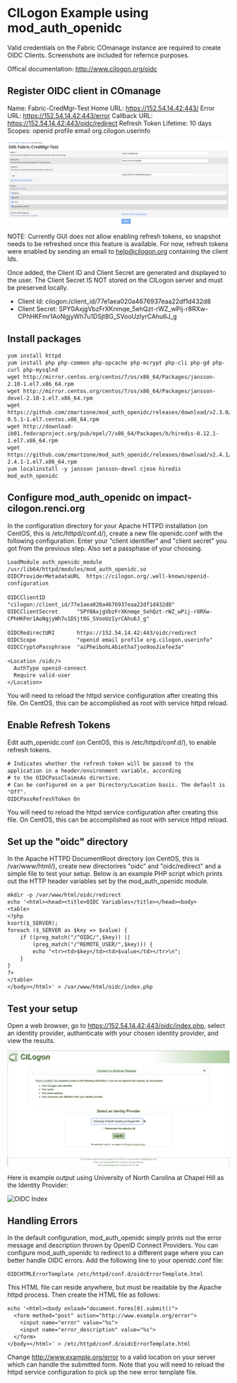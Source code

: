 # CILogon Example using mod_auth_openidc
Valid credentials on the Fabric COmanage instance are required to create OIDC Clients. Screenshots are included for refernce purposes.

Offical documentation: http://www.cilogon.org/oidc

## Register OIDC client in COmanage
Name: Fabric-CredMgr-Test
Home URL: https://152.54.14.42:443/
Error URL: https://152.54.14.42:443/error
Callback URL: https://152.54.14.42:443/oidc/redirect
Refresh Token Lifetime: 10 days
Scopes:
openid
profile
email
org.cilogon.userinfo

![OIDC Client](./images/oidc_client.png)

NOTE: Currently GUI does not allow enabling refresh tokens, so snapshot needs to be refreshed once this feature is available. For now, refresh tokens were enabled by sending an email to help@cilogon.org containing the client Ids.

Once added, the Client ID and Client Secret are generated and displayed to the user. The Client Secret IS NOT stored on the CILogon server and must be preserved locally.

- Client Id: cilogon:/client_id/77e1aea020a4676937eaa22df1d432d8
- Client Secret: SPY0AxjgVbzFrXKnmqe_5ehQzt-rWZ_wPij-r8RXw-CPhHKFmr1AoNgjyWh7u1DSjt8G_SVooUzIyrCAhu6J_g

## Install packages
```
yum install httpd
yum install php php-common php-opcache php-mcrypt php-cli php-gd php-curl php-mysqlnd
wget http://mirror.centos.org/centos/7/os/x86_64/Packages/jansson-2.10-1.el7.x86_64.rpm
wget http://mirror.centos.org/centos/7/os/x86_64/Packages/jansson-devel-2.10-1.el7.x86_64.rpm
wget https://github.com/zmartzone/mod_auth_openidc/releases/download/v2.3.0/cjose-0.5.1-1.el7.centos.x86_64.rpm
wget http://download-ib01.fedoraproject.org/pub/epel/7/x86_64/Packages/h/hiredis-0.12.1-1.el7.x86_64.rpm
wget https://github.com/zmartzone/mod_auth_openidc/releases/download/v2.4.1/mod_auth_openidc-2.4.1-1.el7.x86_64.rpm
yum localinstall -y jansson jansson-devel cjose hiredis mod_auth_openidc
```

## Configure mod_auth_openidc on impact-cilogon.renci.org

In the configuration directory for your Apache HTTPD installation (on CentOS, this is /etc/httpd/conf.d/), create a new file openidc.conf with the following configuration. Enter your "client identifier" and "client secret" you got from the previous step. Also set a passphase of your choosing.
```
LoadModule auth_openidc_module /usr/lib64/httpd/modules/mod_auth_openidc.so
OIDCProviderMetadataURL  https://cilogon.org/.well-known/openid-configuration

OIDCClientID          "cilogon:/client_id/77e1aea020a4676937eaa22df1d432d8"
OIDCClientSecret      "SPY0AxjgVbzFrXKnmqe_5ehQzt-rWZ_wPij-r8RXw-CPhHKFmr1AoNgjyWh7u1DSjt8G_SVooUzIyrCAhu6J_g"

OIDCRedirectURI       https://152.54.14.42:443/oidc/redirect
OIDCScope             "openid email profile org.cilogon.userinfo"
OIDCCryptoPassphrase  "aiPheibohL4bietha7joo9ooJiefee3a"

<Location /oidc/>
  AuthType openid-connect
  Require valid-user
</Location>
```
You will need to reload the httpd service configuration after creating this file. On CentOS, this can be accomplished as root with service httpd reload.

## Enable Refresh Tokens
Edit auth_openidc.conf (on CentOS, this is /etc/httpd/conf.d/), to enable refresh tokens.
```
# Indicates whether the refresh token will be passed to the application in a header/environment variable, according
# to the OIDCPassClaimsAs directive.
# Can be configured on a per Directory/Location basis. The default is "Off".
OIDCPassRefreshToken On
```
You will need to reload the httpd service configuration after creating this file. On CentOS, this can be accomplished as root with service httpd reload.

## Set up the "oidc" directory
In the Apache HTTPD DocumentRoot directory (on CentOS, this is /var/www/html/), create new directorires "oidc" and "oidc/redirect" and a simple file to test your setup. Below is an example PHP script which prints out the HTTP header variables set by the mod_auth_openidc module.

```
mkdir -p /var/www/html/oidc/redirect
echo '<html><head><title>OIDC Variables</title></head><body>
<table>
<?php
ksort($_SERVER);
foreach ($_SERVER as $key => $value) {
    if ((preg_match("/^OIDC/",$key)) ||
        (preg_match("/^REMOTE_USER/",$key))) {
        echo "<tr><td>$key</td><td>$value</td></tr>\n";
    }
}
?>
</table>
</body></html>' > /var/www/html/oidc/index.php
```
## Test your setup

Open a web browser, go to https://152.54.14.42:443/oidc/index.php, select an identity provider, authenticate with your chosen identity provider, and view the results.

![OIDC login](./images/oidc_login.png)

Here is example output using University of North Carolina at Chapel Hill as the Identity Provider:

![OIDC Index](./images/oidc_index.png)

## Handling Errors

In the default configuration, mod\_auth\_openidc simply prints out the error message and description thrown by OpenID Connect Providers. You can configure mod\_auth\_openidc to redirect to a different page where you can better handle OIDC errors. Add the following line to your openidc.conf file:

```
OIDCHTMLErrorTemplate /etc/httpd/conf.d/oidcErrorTemplate.html

```

This HTML file can reside anywhere, but must be readable by the Apache httpd process. Then create the HTML file as follows:

```
echo '<html><body onload="document.forms[0].submit()">
  <form method="post" action="http://www.example.org/error">
    <input name="error" value="%s">
    <input name="error_description" value="%s">
  </form>
</body></html>' > /etc/httpd/conf.d/oidcErrorTemplate.html
```
Change http://www.example.org/error to a valid location on your server which can handle the submitted form. Note that you will need to reload the httpd service configuration to pick up the new error template file.
